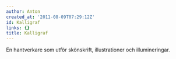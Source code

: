 ```yaml
---
author: Anton
created_at: '2011-08-09T07:29:12Z'
id: Kalligraf
links: {}
title: Kalligraf
---
```


En hantverkare som utför skönskrift, illustrationer och illumineringar.
